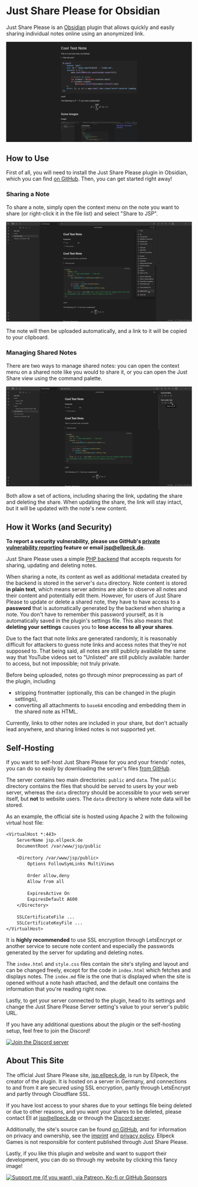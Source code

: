 ﻿# Just Share Please for Obsidian
Just Share Please is an [Obsidian](https://obsidian.md) plugin that allows quickly and easily sharing individual notes online using an anonymized link.

![A preview showing off a shared note in Just Share Please](https://raw.githubusercontent.com/Ellpeck/ObsidianJustSharePlease/main/media/preview.png)

## How to Use
First of all, you will need to install the Just Share Please plugin in Obsidian, which you can find [on GitHub](https://github.com/Ellpeck/ObsidianJustSharePlease/releases). Then, you can get started right away!

### Sharing a Note
To share a note, simply open the context menu on the note you want to share (or right-click it in the file list) and select "Share to JSP".

![](https://raw.githubusercontent.com/Ellpeck/ObsidianJustSharePlease/main/media/share.png)

The note will then be uploaded automatically, and a link to it will be copied to your clipboard.

### Managing Shared Notes
There are two ways to manage shared notes: you can open the context menu on a shared note like you would to share it, or you can open the Just Share view using the command palette.

![](https://raw.githubusercontent.com/Ellpeck/ObsidianJustSharePlease/main/media/view.png)

Both allow a set of actions, including sharing the link, updating the share and deleting the share. When updating the share, the link will stay intact, but it will be updated with the note's new content.

## How it Works (and Security)
**To report a security vulnerability, please use GitHub's [private vulnerability reporting](https://github.com/Ellpeck/ObsidianJustSharePlease/security) feature or email [jsp@ellpeck.de](mailto:jsp@ellpeck.de).**

Just Share Please uses a simple [PHP backend](https://github.com/Ellpeck/ObsidianJustSharePlease/blob/main/server/public/share.php) that accepts requests for sharing, updating and deleting notes.

When sharing a note, its content as well as additional metadata created by the backend is stored in the server's `data` directory. Note content is stored **in plain text**, which means server admins are able to observe all notes and their content and potentially edit them. However, for users of Just Share Please to update or delete a shared note, they have to have access to a **password** that is automatically generated by the backend when sharing a note. You don't have to remember this password yourself, as it is automatically saved in the plugin's settings file. This also means that **deleting your settings** causes you to **lose access to all your shares**.

Due to the fact that note links are generated randomly, it is reasonably difficult for attackers to guess note links and access notes that they're not supposed to. That being said, all notes are still publicly available the same way that YouTube videos set to "Unlisted" are still publicly available: harder to access, but not impossible; not truly private.

Before being uploaded, notes go through minor preprocessing as part of the plugin, including
- stripping frontmatter (optionally, this can be changed in the plugin settings),
- converting all attachments to `base64` encoding and embedding them in the shared note as HTML.

Currently, links to other notes are included in your share, but don't actually lead anywhere, and sharing linked notes is not supported yet.

## Self-Hosting
If you want to self-host Just Share Please for you and your friends' notes, you can do so easily by downloading the server's files [from GitHub](https://github.com/Ellpeck/ObsidianJustSharePlease/tree/main/server).

The server contains two main directories: `public` and `data`. The `public` directory contains the files that should be served to users by your web server, whereas the `data` directory should be accessible to your web server itself, but **not** to website users. The `data` directory is where note data will be stored.

As an example, the official site is hosted using Apache 2 with the following virtual host file:
```apacheconf
<VirtualHost *:443>
    ServerName jsp.ellpeck.de
    DocumentRoot /var/www/jsp/public

    <Directory /var/www/jsp/public>
        Options FollowSymLinks MultiViews

        Order allow,deny
        Allow from all

        ExpiresActive On
        ExpiresDefault A600
    </Directory>

    SSLCertificateFile ...
    SSLCertificateKeyFile ...
</VirtualHost>
```

It is **highly recommended** to use SSL encryption through LetsEncrypt or another service to secure note content and especially the passwords generated by the server for updating and deleting notes.

The `index.html` and `style.css` files contain the site's styling and layout and can be changed freely, except for the code in `index.html` which fetches and displays notes. The `index.md` file is the one that is displayed when the site is opened without a note hash attached, and the default one contains the information that you're reading right now.

Lastly, to get your server connected to the plugin, head to its settings and change the Just Share Please Server setting's value to your server's public URL.

If you have any additional questions about the plugin or the self-hosting setup, feel free to join the Discord!

[![Join the Discord server](https://ellpeck.de/res/discord-wide.png)](https://link.ellpeck.de/discordweb)

## About This Site
The official Just Share Please site, [jsp.ellpeck.de](https://jsp.ellpeck.de), is run by Ellpeck, the creator of the plugin. It is hosted on a server in Germany, and connections to and from it are secured using SSL encryption, partly through LetsEncrypt and partly through Cloudflare SSL.

If you have lost access to your shares due to your settings file being deleted or due to other reasons, and you want your shares to be deleted, please contact Ell at [jsp@ellpeck.de](mailto:jsp@ellpeck.de) or through the [Discord server](https://ellpeck.de/discord).

Additionally, the site's source can be found [on GitHub](https://github.com/Ellpeck/ObsidianJustSharePlease/tree/main/server), and for information on privacy and ownership, see the [imprint](https://ellpeck.de/impressum/) and [privacy policy](https://ellpeck.de/privacy/). Ellpeck Games is not responsible for content published through Just Share Please.

Lastly, if you like this plugin and website and want to support their development, you can do so through my website by clicking this fancy image!

[![Support me (if you want), via Patreon, Ko-fi or GitHub Sponsors](https://ellpeck.de/res/generalsupport-wide.png)](https://ellpeck.de/support)
